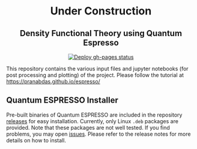 <h1 align="center">Under Construction</h1>
<h2 align="center">Density Functional Theory using Quantum Espresso</h2>

<p align="center">
  <a href="https://github.com/pranabdas/espresso/actions/workflows/deploy-gh-pages.yml"><img src="https://github.com/pranabdas/espresso/actions/workflows/deploy-gh-pages.yml/badge.svg" alt="Deploy gh-pages status"></a>
</p>

This repository contains the various input files and jupyter notebooks (for post
processing and plotting) of the project. Please follow the tutorial at
https://pranabdas.github.io/espresso/


## Quantum ESPRESSO Installer

Pre-built binaries of Quantum ESPRESSO are included in the repository
[releases](https://github.com/pranabdas/espresso/releases) for easy
installation. Currently, only Linux `.deb` packages are provided. Note that
these packages are not well tested. If you find problems, you may open [issues](
https://github.com/pranabdas/espresso/issues). Please refer to the release notes
for more details on how to install.
